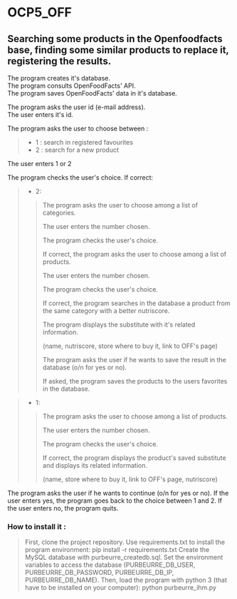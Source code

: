 # OCP5_OFF

## Searching some products in the Openfoodfacts base, finding some similar products to replace it, registering the results.

The program creates it's database.  
The program consults OpenFoodFacts' API.  
The program saves OpenFoodFacts' data in it's database.  

The program asks the user id (e-mail address).  
The user enters it's id.  

The program asks the user to choose between :   
>- 1 : search in registered favourites
>- 2 : search for a new product

The user enters 1 or 2  

The program checks the user's choice. If correct:   

>- 2:
>>The program asks the user to choose among a list of categories.
>>
>>The user enters the number chosen.
>>
>>The program checks the user's choice.
>>
>>If correct, the program asks the user to choose among a list of products.
>>
>>The user enters the number chosen.
>>
>>The program checks the user's choice.
>>
>>If correct, the program searches in the database a product from the same category with a better nutriscore.
>>
>>The program displays the substitute with it's related information.
>>
>>(name, nutriscore, store where to buy it, link to OFF's page)
>>
>>The program asks the user if he wants to save the result in the database (o/n for yes or no).
>>
>>If asked, the program saves the products to the users favorites in the database.
    
>- 1:
>>The program asks the user to choose among a list of products.
>>
>>The user enters the number chosen.
>>
>>The program checks the user's choice.
>>
>>If correct, the program displays the product's saved substitute and displays its related information.
>>
>>(name, store where to buy it, link to OFF's page, nutriscore)

The program asks the user if he wants to continue (o/n for yes or no).
If the user enters yes, the program goes back to the choice between 1 and 2.
If the user enters no, the program quits.

### How to install it :

>First, clone the project repository.
>Use requirements.txt to install the program environment:
pip install -r requirements.txt
>Create the MySQL database with purbeurre_createdb.sql.
>Set the environment variables to access the database
(PURBEURRE_DB_USER, PURBEURRE_DB_PASSWORD, PURBEURRE_DB_IP, PURBEURRE_DB_NAME).
>Then, load the program with python 3 (that have to be installed on your computer):
python purbeurre_ihm.py
